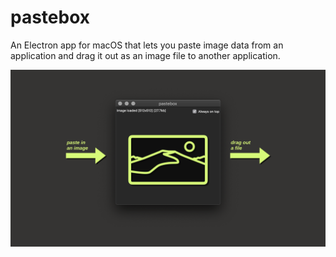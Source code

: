 # pastebox

An Electron app for macOS that lets you paste image data from an application and drag it out as an image file to another application.

![Cover image](./cover.png)
